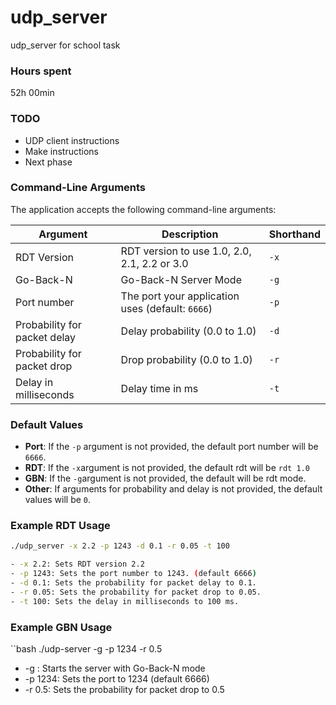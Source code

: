 # udp_server
udp_server for school task 

### Hours spent
52h 00min


### TODO
- UDP client instructions
- Make instructions
- Next phase

### Command-Line Arguments
The application accepts the following command-line arguments:

| Argument                            | Description                            | Shorthand |
|-------------------------------------|----------------------------------------|-----------|
| RDT Version                         | RDT version to use 1.0, 2.0, 2.1, 2.2 or 3.0 | `-x`|
| Go-Back-N                           | Go-Back-N Server Mode                  | `-g`      |
| Port number                         | The port your application uses (default: `6666`)        | `-p`      |
| Probability for packet delay        | Delay probability (0.0 to 1.0)         | `-d`      |
| Probability for packet drop         | Drop probability (0.0 to 1.0)          | `-r`      |
| Delay in milliseconds               | Delay time in ms                       | `-t`      |

### Default Values
- **Port**: If the `-p` argument is not provided, the default port number will be `6666`.
- **RDT**: If the `-x`argument is not provided, the default rdt will be `rdt 1.0`
- **GBN**: If the `-g`argument is not provided, the default will be rdt mode.
- **Other**: If arguments for probability and delay is not provided, the default values will be `0`.

### Example RDT Usage 

```bash
./udp_server -x 2.2 -p 1243 -d 0.1 -r 0.05 -t 100

- -x 2.2: Sets RDT version 2.2
- -p 1243: Sets the port number to 1243. (default 6666)
- -d 0.1: Sets the probability for packet delay to 0.1.
- -r 0.05: Sets the probability for packet drop to 0.05.
- -t 100: Sets the delay in milliseconds to 100 ms.
```

### Example GBN Usage
``bash
./udp-server -g -p 1234 -r 0.5

- -g : Starts the server with Go-Back-N mode
- -p 1234: Sets the port to 1234 (default 6666)
- -r 0.5: Sets the probability for packet drop to 0.5
```

